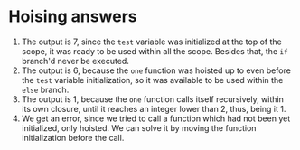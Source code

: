 # Hoising answers

1. The output is 7, since the `test` variable was initialized at the top of
   the scope, it was ready to be used within all the scope. Besides that, the
   `if` branch'd never be executed.
2. The output is 6, because the `one` function was hoisted up to even before the
   `test` variable initialization, so it was available to be used within the
   `else` branch.
3. The output is 1, because the `one` function calls itself recursively, within
   its own closure, until it reaches an integer lower than 2, thus, being it 1.
4. We get an error, since we tried to call a function which had not been yet
   initialized, only hoisted. We can solve it by moving the function
   initialization before the call.
